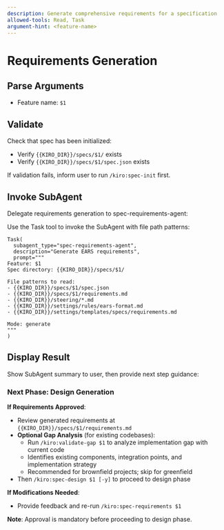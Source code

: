 ```yaml
---
description: Generate comprehensive requirements for a specification
allowed-tools: Read, Task
argument-hint: <feature-name>
---
```


# Requirements Generation

## Parse Arguments
- Feature name: `$1`

## Validate
Check that spec has been initialized:
- Verify `{{KIRO_DIR}}/specs/$1/` exists
- Verify `{{KIRO_DIR}}/specs/$1/spec.json` exists

If validation fails, inform user to run `/kiro:spec-init` first.

## Invoke SubAgent

Delegate requirements generation to spec-requirements-agent:

Use the Task tool to invoke the SubAgent with file path patterns:

```
Task(
  subagent_type="spec-requirements-agent",
  description="Generate EARS requirements",
  prompt="""
Feature: $1
Spec directory: {{KIRO_DIR}}/specs/$1/

File patterns to read:
- {{KIRO_DIR}}/specs/$1/spec.json
- {{KIRO_DIR}}/specs/$1/requirements.md
- {{KIRO_DIR}}/steering/*.md
- {{KIRO_DIR}}/settings/rules/ears-format.md
- {{KIRO_DIR}}/settings/templates/specs/requirements.md

Mode: generate
"""
)
```

## Display Result

Show SubAgent summary to user, then provide next step guidance:

### Next Phase: Design Generation

**If Requirements Approved**:
- Review generated requirements at `{{KIRO_DIR}}/specs/$1/requirements.md`
- **Optional Gap Analysis** (for existing codebases):
  - Run `/kiro:validate-gap $1` to analyze implementation gap with current code
  - Identifies existing components, integration points, and implementation strategy
  - Recommended for brownfield projects; skip for greenfield
- Then `/kiro:spec-design $1 [-y]` to proceed to design phase

**If Modifications Needed**:
- Provide feedback and re-run `/kiro:spec-requirements $1`

**Note**: Approval is mandatory before proceeding to design phase.
